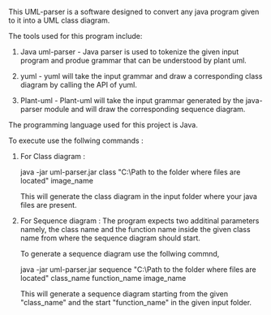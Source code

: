 This UML-parser is a software designed to convert any java program given to it into a UML class diagram.

The tools used for this program include: 

1. Java uml-parser - Java parser is used to tokenize the given input program and produe grammar that can be understood by plant uml.

2. yuml - yuml will take the input grammar and draw a corresponding class diagram by calling the API of yuml. 

3. Plant-uml - Plant-uml will take the input grammar generated by the java-parser module and will draw the corresponding sequence diagram. 

The programming language used for this project is Java. 

To execute use the follwing commands :

1. For Class diagram : 

    java -jar uml-parser.jar class "C:\Path to the folder where files are located" image_name

    This will generate the class diagram in the input folder where your java files are present. 

2. For Sequence diagram : The program expects two additinal parameters namely, the class name and the function name inside the given class    name from where the sequence diagram should start. 

   To generate a sequence diagram use the follwing commnd, 

      java -jar uml-parser.jar sequence "C:\Path to the folder where files are located" class_name function_name image_name

   This will generate a sequence diagram starting from the given "class_name" and the start "function_name" in the given input folder. 

